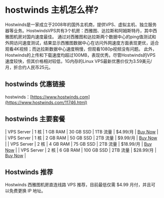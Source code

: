 # hostwinds 主机怎么样?
Hostwinds是一家成立于2008年的国外主机商，提供VPS、虚拟主机、独立服务器等业务。HostwindsVPS共有3个机房：西雅图、达拉斯和阿姆斯特丹，其中西雅图机房对国内速度最佳。
通过对西雅图和达拉斯两个数据中心的ping值测试和外网访问速度测试，结果显示西雅图数据中心在访问外网速度方面表现更优，适合观看4K视频；而达拉斯数据中心速度稍慢，但观看1080p视频没有问题。
此外，Hostwinds的上传和下载速度均超过100MB，表现优秀。尽管Hostwinds的VPS速度较快，但其价格相对较低，1G内存的Linux VPS最新优惠价仅为3.59美元/月，折合约人民币25元。

## hostwinds 优惠链接
hostwinds：[https://www.hostwinds.com](https://www.hostwinds.com/11746.html)
## hostwinds 主要套餐
| VPS Server            | 1 核            | 1 GB RAM      | 30 GB SSD    |   1TB 流量       | $4.99/月        | [Buy Now](https://affiliates.hostwinds.com/hostwinds.php?id=11746&url=600) |
| VPS Server            | 1 核            | 2 GB RAM      | 50 GB SSD    |   2TB 流量       | $9.99/月        | [Buy Now](https://affiliates.hostwinds.com/hostwinds.php?id=11746&url=600) |
| VPS Server            | 2 核            | 4 GB RAM      | 75 GB SSD    |   2TB 流量       | $18.99/月        | [Buy Now](https://affiliates.hostwinds.com/hostwinds.php?id=11746&url=600) |
| VPS Server            | 2 核            | 6 GB RAM      | 100 GB SSD    |   2TB 流量       | $28.99/月        | [Buy Now](https://affiliates.hostwinds.com/hostwinds.php?id=11746&url=600) |
## Hostwinds 推荐
Hostwinds 西雅图机房直连线路 VPS 推荐，目前最低仅需 $4.99 月付，并且可以免费更换 IP 地址。
